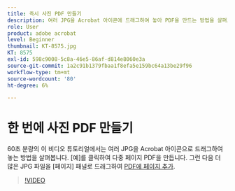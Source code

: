 ```yaml
---
title: 즉시 사진 PDF 만들기
description: 여러 JPG을 Acrobat 아이콘에 드래그하여 놓아 PDF을 만드는 방법을 살펴보세요
role: User
product: adobe acrobat
level: Beginner
thumbnail: KT-8575.jpg
KT: 8575
exl-id: 598c9008-5c8a-46e5-86af-d814e8060e3a
source-git-commit: 1a2c91b1379fbaa1f8efa5e159bc64a13be29f96
workflow-type: tm+mt
source-wordcount: '80'
ht-degree: 6%

---
```


# 한 번에 사진 PDF 만들기

60초 분량의 이 비디오 튜토리얼에서는 여러 JPG을 Acrobat 아이콘으로 드래그하여 놓는 방법을 살펴봅니다. [예]를 클릭하여 다중 페이지 PDF을 만듭니다. 그런 다음 더 많은 JPG 파일을 [페이지] 패널로 드래그하여 [PDF에 페이지 추가](https://www.adobe.com/acrobat/online/add-pages-to-pdf.html).

>[!VIDEO](https://video.tv.adobe.com/v/336365?hidetitle=true)

